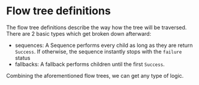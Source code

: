 # Flow tree definitions

The flow tree definitions describe the way how the tree will be traversed.
There are 2 basic types which get broken down afterward:
- sequences: A Sequence performs every child as long as they are return `Success`.
If otherwise, the sequence instantly stops with the `failure` status
- fallbacks: A fallback performs children until the first `Success`.

Combining the aforementioned flow trees, we can get any type of logic.


